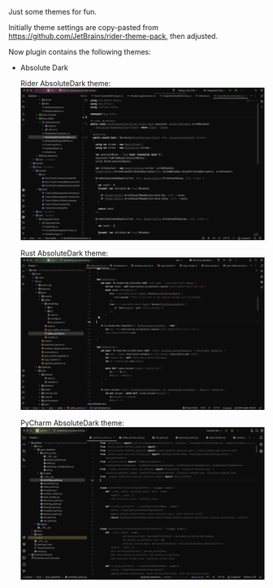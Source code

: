 Just some themes for fun.

Initially theme settings are copy-pasted from https://github.com/JetBrains/rider-theme-pack, then adjusted.

Now plugin contains the following themes:
- Absolute Dark
  
  Rider AbsoluteDark theme:
  ![AbsoluteDark Rider](./imgs/absolute_dark_rider_screen.png)

  Rust AbsoluteDark theme:
  ![AbsoluteDark Rust](./imgs/absolute_dark_rust_screen.png)

  PyCharm AbsoluteDark theme:
  ![AbsoluteDark PyCharm](./imgs/absolute_dark_pycharm_screen.png)
